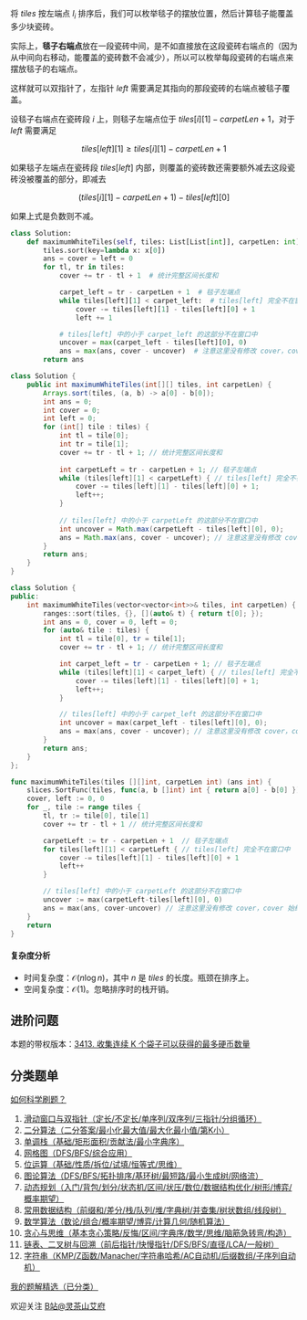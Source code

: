 将 $\textit{tiles}$ 按左端点 $l_i$ 排序后，我们可以枚举毯子的摆放位置，然后计算毯子能覆盖多少块瓷砖。

实际上，**毯子右端点**放在一段瓷砖中间，是不如直接放在这段瓷砖右端点的（因为从中间向右移动，能覆盖的瓷砖数不会减少），所以可以枚举每段瓷砖的右端点来摆放毯子的右端点。

这样就可以双指针了，左指针 $\textit{left}$ 需要满足其指向的那段瓷砖的右端点被毯子覆盖。

设毯子右端点在瓷砖段 $i$ 上，则毯子左端点位于 $\textit{tiles}[i][1] - \textit{carpetLen}+1$，对于 $\textit{left}$ 需要满足

$$
\textit{tiles}[\textit{left}][1] \ge \textit{tiles}[i][1] - \textit{carpetLen}+1
$$

如果毯子左端点在瓷砖段 $\textit{tiles}[\textit{left}]$ 内部，则覆盖的瓷砖数还需要额外减去这段瓷砖没被覆盖的部分，即减去

$$
(\textit{tiles}[i][1] - \textit{carpetLen}+1)-\textit{tiles}[\textit{left}][0]
$$

如果上式是负数则不减。

```py [sol-Python3]
class Solution:
    def maximumWhiteTiles(self, tiles: List[List[int]], carpetLen: int) -> int:
        tiles.sort(key=lambda x: x[0])
        ans = cover = left = 0
        for tl, tr in tiles:
            cover += tr - tl + 1  # 统计完整区间长度和

            carpet_left = tr - carpetLen + 1  # 毯子左端点
            while tiles[left][1] < carpet_left:  # tiles[left] 完全不在窗口中
                cover -= tiles[left][1] - tiles[left][0] + 1
                left += 1

            # tiles[left] 中的小于 carpet_left 的这部分不在窗口中
            uncover = max(carpet_left - tiles[left][0], 0)
            ans = max(ans, cover - uncover)  # 注意这里没有修改 cover，cover 始终是完整区间长度和
        return ans
```

```java [sol-Java]
class Solution {
    public int maximumWhiteTiles(int[][] tiles, int carpetLen) {
        Arrays.sort(tiles, (a, b) -> a[0] - b[0]);
        int ans = 0;
        int cover = 0;
        int left = 0;
        for (int[] tile : tiles) {
            int tl = tile[0];
            int tr = tile[1];
            cover += tr - tl + 1; // 统计完整区间长度和
            
            int carpetLeft = tr - carpetLen + 1; // 毯子左端点
            while (tiles[left][1] < carpetLeft) { // tiles[left] 完全不在窗口中
                cover -= tiles[left][1] - tiles[left][0] + 1;
                left++;
            }
            
            // tiles[left] 中的小于 carpetLeft 的这部分不在窗口中
            int uncover = Math.max(carpetLeft - tiles[left][0], 0);
            ans = Math.max(ans, cover - uncover); // 注意这里没有修改 cover，cover 始终是完整区间长度和
        }
        return ans;
    }
}
```

```cpp [sol-C++]
class Solution {
public:
    int maximumWhiteTiles(vector<vector<int>>& tiles, int carpetLen) {
        ranges::sort(tiles, {}, [](auto& t) { return t[0]; });
        int ans = 0, cover = 0, left = 0;
        for (auto& tile : tiles) {
            int tl = tile[0], tr = tile[1];
            cover += tr - tl + 1; // 统计完整区间长度和

            int carpet_left = tr - carpetLen + 1; // 毯子左端点
            while (tiles[left][1] < carpet_left) { // tiles[left] 完全不在窗口中
                cover -= tiles[left][1] - tiles[left][0] + 1;
                left++;
            }

            // tiles[left] 中的小于 carpet_left 的这部分不在窗口中
            int uncover = max(carpet_left - tiles[left][0], 0);
            ans = max(ans, cover - uncover); // 注意这里没有修改 cover，cover 始终是完整区间长度和
        }
        return ans;
    }
};
```

```go [sol-Go]
func maximumWhiteTiles(tiles [][]int, carpetLen int) (ans int) {
	slices.SortFunc(tiles, func(a, b []int) int { return a[0] - b[0] })
	cover, left := 0, 0
	for _, tile := range tiles {
		tl, tr := tile[0], tile[1]
		cover += tr - tl + 1 // 统计完整区间长度和

		carpetLeft := tr - carpetLen + 1  // 毯子左端点
		for tiles[left][1] < carpetLeft { // tiles[left] 完全不在窗口中
			cover -= tiles[left][1] - tiles[left][0] + 1
			left++
		}

		// tiles[left] 中的小于 carpetLeft 的这部分不在窗口中
		uncover := max(carpetLeft-tiles[left][0], 0)
		ans = max(ans, cover-uncover) // 注意这里没有修改 cover，cover 始终是完整区间长度和
	}
	return
}
```

#### 复杂度分析

- 时间复杂度：$\mathcal{O}(n\log n)$，其中 $n$ 是 $\textit{tiles}$ 的长度。瓶颈在排序上。
- 空间复杂度：$\mathcal{O}(1)$。忽略排序时的栈开销。

## 进阶问题

本题的带权版本：[3413. 收集连续 K 个袋子可以获得的最多硬币数量](https://leetcode.cn/problems/maximum-coins-from-k-consecutive-bags/)

## 分类题单

[如何科学刷题？](https://leetcode.cn/circle/discuss/RvFUtj/)

1. [滑动窗口与双指针（定长/不定长/单序列/双序列/三指针/分组循环）](https://leetcode.cn/circle/discuss/0viNMK/)
2. [二分算法（二分答案/最小化最大值/最大化最小值/第K小）](https://leetcode.cn/circle/discuss/SqopEo/)
3. [单调栈（基础/矩形面积/贡献法/最小字典序）](https://leetcode.cn/circle/discuss/9oZFK9/)
4. [网格图（DFS/BFS/综合应用）](https://leetcode.cn/circle/discuss/YiXPXW/)
5. [位运算（基础/性质/拆位/试填/恒等式/思维）](https://leetcode.cn/circle/discuss/dHn9Vk/)
6. [图论算法（DFS/BFS/拓扑排序/基环树/最短路/最小生成树/网络流）](https://leetcode.cn/circle/discuss/01LUak/)
7. [动态规划（入门/背包/划分/状态机/区间/状压/数位/数据结构优化/树形/博弈/概率期望）](https://leetcode.cn/circle/discuss/tXLS3i/)
8. [常用数据结构（前缀和/差分/栈/队列/堆/字典树/并查集/树状数组/线段树）](https://leetcode.cn/circle/discuss/mOr1u6/)
9. [数学算法（数论/组合/概率期望/博弈/计算几何/随机算法）](https://leetcode.cn/circle/discuss/IYT3ss/)
10. [贪心与思维（基本贪心策略/反悔/区间/字典序/数学/思维/脑筋急转弯/构造）](https://leetcode.cn/circle/discuss/g6KTKL/)
11. [链表、二叉树与回溯（前后指针/快慢指针/DFS/BFS/直径/LCA/一般树）](https://leetcode.cn/circle/discuss/K0n2gO/)
12. [字符串（KMP/Z函数/Manacher/字符串哈希/AC自动机/后缀数组/子序列自动机）](https://leetcode.cn/circle/discuss/SJFwQI/)

[我的题解精选（已分类）](https://github.com/EndlessCheng/codeforces-go/blob/master/leetcode/SOLUTIONS.md)

欢迎关注 [B站@灵茶山艾府](https://space.bilibili.com/206214)

